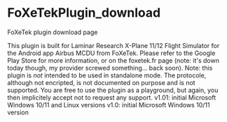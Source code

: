 # FoXeTekPlugin_download
FoXeTek plugin download page

This plugin is built for Laminar Research X-Plane 11/12 Flight Simulator for the Android app Airbus MCDU from FoXeTek. Please refer to the Google Play Store for more information, or on the foxetek.fr page (note: it's down today though, my provider screwed something... back soon).
Note: this plugin is *not* intended to be used in standalone mode. The protocole, although not encripted, is not documented on purpose and is not supported. You are free to use the plugin as a playground, but again, you then implicitely accept not to request any support.
v1.01: initial Microsoft Windows 10/11 and Linux versions 
v1.0: initial Microsoft Windows 10/11 version
